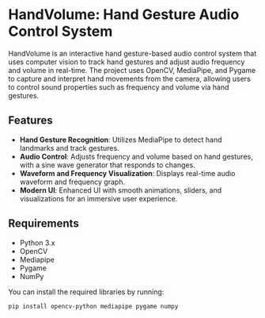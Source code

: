 # HandVolume: Hand Gesture Audio Control System

HandVolume is an interactive hand gesture-based audio control system that uses computer vision to track hand gestures and adjust audio frequency and volume in real-time. The project uses OpenCV, MediaPipe, and Pygame to capture and interpret hand movements from the camera, allowing users to control sound properties such as frequency and volume via hand gestures.

## Features
- **Hand Gesture Recognition**: Utilizes MediaPipe to detect hand landmarks and track gestures.
- **Audio Control**: Adjusts frequency and volume based on hand gestures, with a sine wave generator that responds to changes.
- **Waveform and Frequency Visualization**: Displays real-time audio waveform and frequency graph.
- **Modern UI**: Enhanced UI with smooth animations, sliders, and visualizations for an immersive user experience.

## Requirements
- Python 3.x
- OpenCV
- Mediapipe
- Pygame
- NumPy

You can install the required libraries by running:
```bash
pip install opencv-python mediapipe pygame numpy
